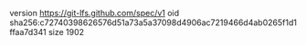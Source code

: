 version https://git-lfs.github.com/spec/v1
oid sha256:c72740398626576d51a73a5a37098d4906ac7219466d4ab0265f1d1ffaa7d341
size 1902
